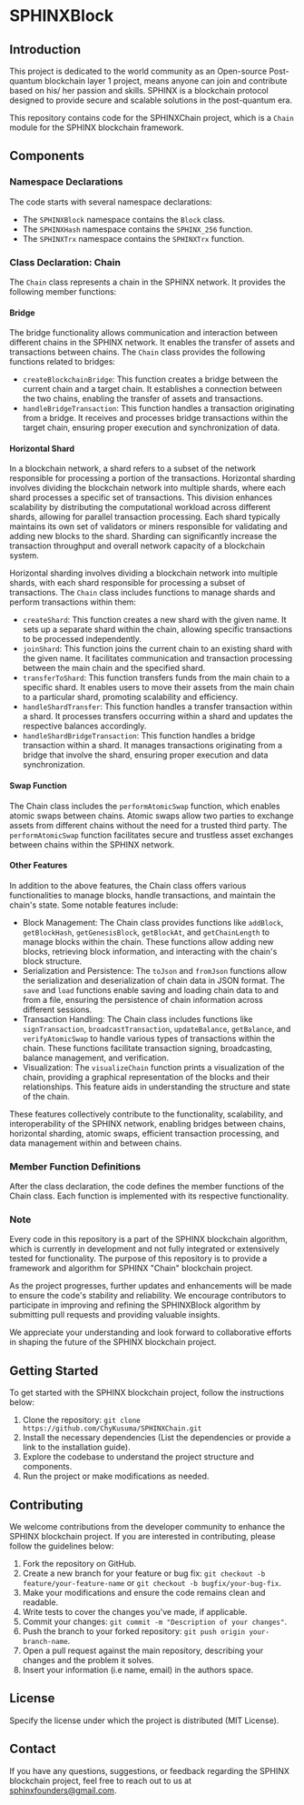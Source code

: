 # SPHINXBlock

## Introduction

This project is dedicated to the world community as an Open-source Post-quantum blockchain layer 1 project, means anyone can join and contribute based on his/ her passion and skills. SPHINX is a blockchain protocol designed to provide secure and scalable solutions in the post-quantum era.

This repository contains code for the SPHINXChain project, which is a `Chain` module for the SPHINX blockchain framework.

## Components

### Namespace Declarations

The code starts with several namespace declarations:

- The `SPHINXBlock` namespace contains the `Block` class.
- The `SPHINXHash` namespace contains the `SPHINX_256` function.
- The `SPHINXTrx` namespace contains the `SPHINXTrx` function.

### Class Declaration: Chain

The `Chain` class represents a chain in the SPHINX network. It provides the following member functions:

#### Bridge

The bridge functionality allows communication and interaction between different chains in the SPHINX network. It enables the transfer of assets and transactions between chains. The `Chain` class provides the following functions related to bridges:

- `createBlockchainBridge`: This function creates a bridge between the current chain and a target chain. It establishes a connection between the two chains, enabling the transfer of assets and transactions.
- `handleBridgeTransaction`: This function handles a transaction originating from a bridge. It receives and processes bridge transactions within the target chain, ensuring proper execution and synchronization of data.

#### Horizontal Shard

In a blockchain network, a shard refers to a subset of the network responsible for processing a portion of the transactions. Horizontal sharding involves dividing the blockchain network into multiple shards, where each shard processes a specific set of transactions. This division enhances scalability by distributing the computational workload across different shards, allowing for parallel transaction processing. Each shard typically maintains its own set of validators or miners responsible for validating and adding new blocks to the shard. Sharding can significantly increase the transaction throughput and overall network capacity of a blockchain system.

Horizontal sharding involves dividing a blockchain network into multiple shards, with each shard responsible for processing a subset of transactions. The `Chain` class includes functions to manage shards and perform transactions within them:

- `createShard`: This function creates a new shard with the given name. It sets up a separate shard within the chain, allowing specific transactions to be processed independently.
- `joinShard`: This function joins the current chain to an existing shard with the given name. It facilitates communication and transaction processing between the main chain and the specified shard.
- `transferToShard`: This function transfers funds from the main chain to a specific shard. It enables users to move their assets from the main chain to a particular shard, promoting scalability and efficiency.
- `handleShardTransfer`: This function handles a transfer transaction within a shard. It processes transfers occurring within a shard and updates the respective balances accordingly.
- `handleShardBridgeTransaction`: This function handles a bridge transaction within a shard. It manages transactions originating from a bridge that involve the shard, ensuring proper execution and data synchronization.

#### Swap Function

The Chain class includes the `performAtomicSwap` function, which enables atomic swaps between chains. Atomic swaps allow two parties to exchange assets from different chains without the need for a trusted third party. The `performAtomicSwap` function facilitates secure and trustless asset exchanges between chains within the SPHINX network.

#### Other Features

In addition to the above features, the Chain class offers various functionalities to manage blocks, handle transactions, and maintain the chain's state. Some notable features include:

- Block Management: The Chain class provides functions like `addBlock`, `getBlockHash`, `getGenesisBlock`, `getBlockAt`, and `getChainLength` to manage blocks within the chain. These functions allow adding new blocks, retrieving block information, and interacting with the chain's block structure.
- Serialization and Persistence: The `toJson` and `fromJson` functions allow the serialization and deserialization of chain data in JSON format. The `save` and `load` functions enable saving and loading chain data to and from a file, ensuring the persistence of chain information across different sessions.
- Transaction Handling: The Chain class includes functions like `signTransaction`, `broadcastTransaction`, `updateBalance`, `getBalance`, and `verifyAtomicSwap` to handle various types of transactions within the chain. These functions facilitate transaction signing, broadcasting, balance management, and verification.
- Visualization: The `visualizeChain` function prints a visualization of the chain, providing a graphical representation of the blocks and their relationships. This feature aids in understanding the structure and state of the chain.

These features collectively contribute to the functionality, scalability, and interoperability of the SPHINX network, enabling bridges between chains, horizontal sharding, atomic swaps, efficient transaction processing, and data management within and between chains.

### Member Function Definitions

After the class declaration, the code defines the member functions of the Chain class. Each function is implemented with its respective functionality.


### Note

Every code in this repository is a part of the SPHINX blockchain algorithm, which is currently in development and not fully integrated or extensively tested for functionality. The purpose of this repository is to provide a framework and algorithm for SPHINX "Chain" blockchain project.

As the project progresses, further updates and enhancements will be made to ensure the code's stability and reliability. We encourage contributors to participate in improving and refining the SPHINXBlock algorithm by submitting pull requests and providing valuable insights.

We appreciate your understanding and look forward to collaborative efforts in shaping the future of the SPHINX blockchain project.

## Getting Started
To get started with the SPHINX blockchain project, follow the instructions below:

1. Clone the repository: `git clone https://github.com/ChyKusuma/SPHINXChain.git`
2. Install the necessary dependencies (List the dependencies or provide a link to the installation guide).
3. Explore the codebase to understand the project structure and components.
4. Run the project or make modifications as needed.


## Contributing
We welcome contributions from the developer community to enhance the SPHINX blockchain project. If you are interested in contributing, please follow the guidelines below:

1. Fork the repository on GitHub.
2. Create a new branch for your feature or bug fix: `git checkout -b feature/your-feature-name` or `git checkout -b bugfix/your-bug-fix`.
3. Make your modifications and ensure the code remains clean and readable.
4. Write tests to cover the changes you've made, if applicable.
5. Commit your changes: `git commit -m "Description of your changes"`.
6. Push the branch to your forked repository: `git push origin your-branch-name`.
7. Open a pull request against the main repository, describing your changes and the problem it solves.
8. Insert your information (i.e name, email) in the authors space.

## License
Specify the license under which the project is distributed (MIT License).

## Contact
If you have any questions, suggestions, or feedback regarding the SPHINX blockchain project, feel free to reach out to us at [sphinxfounders@gmail.com](mailto:sphinxfounders@gmail.com).
